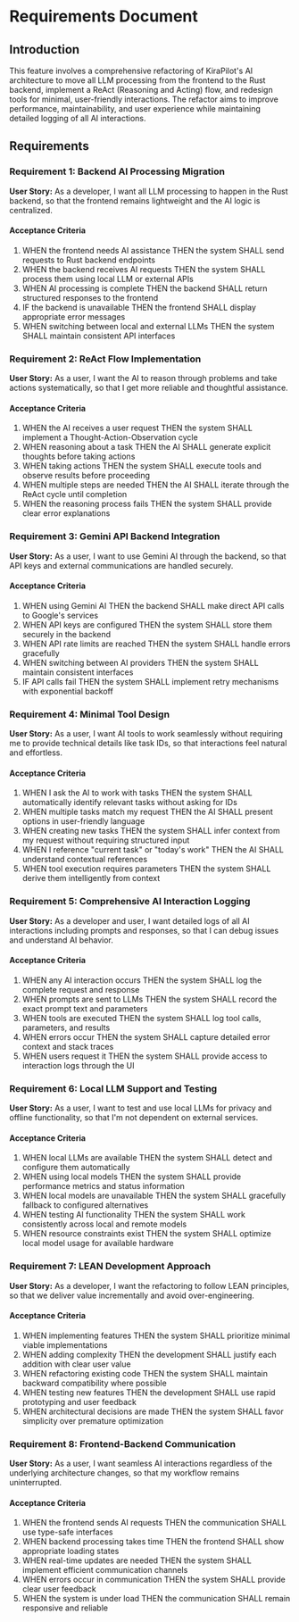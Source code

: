 # Requirements Document

## Introduction

This feature involves a comprehensive refactoring of KiraPilot's AI architecture to move all LLM processing from the frontend to the Rust backend, implement a ReAct (Reasoning and Acting) flow, and redesign tools for minimal, user-friendly interactions. The refactor aims to improve performance, maintainability, and user experience while maintaining detailed logging of all AI interactions.

## Requirements

### Requirement 1: Backend AI Processing Migration

**User Story:** As a developer, I want all LLM processing to happen in the Rust backend, so that the frontend remains lightweight and the AI logic is centralized.

#### Acceptance Criteria

1. WHEN the frontend needs AI assistance THEN the system SHALL send requests to Rust backend endpoints
2. WHEN the backend receives AI requests THEN the system SHALL process them using local LLM or external APIs
3. WHEN AI processing is complete THEN the backend SHALL return structured responses to the frontend
4. IF the backend is unavailable THEN the frontend SHALL display appropriate error messages
5. WHEN switching between local and external LLMs THEN the system SHALL maintain consistent API interfaces

### Requirement 2: ReAct Flow Implementation

**User Story:** As a user, I want the AI to reason through problems and take actions systematically, so that I get more reliable and thoughtful assistance.

#### Acceptance Criteria

1. WHEN the AI receives a user request THEN the system SHALL implement a Thought-Action-Observation cycle
2. WHEN reasoning about a task THEN the AI SHALL generate explicit thoughts before taking actions
3. WHEN taking actions THEN the system SHALL execute tools and observe results before proceeding
4. WHEN multiple steps are needed THEN the AI SHALL iterate through the ReAct cycle until completion
5. WHEN the reasoning process fails THEN the system SHALL provide clear error explanations

### Requirement 3: Gemini API Backend Integration

**User Story:** As a user, I want to use Gemini AI through the backend, so that API keys and external communications are handled securely.

#### Acceptance Criteria

1. WHEN using Gemini AI THEN the backend SHALL make direct API calls to Google's services
2. WHEN API keys are configured THEN the system SHALL store them securely in the backend
3. WHEN API rate limits are reached THEN the system SHALL handle errors gracefully
4. WHEN switching between AI providers THEN the system SHALL maintain consistent interfaces
5. IF API calls fail THEN the system SHALL implement retry mechanisms with exponential backoff

### Requirement 4: Minimal Tool Design

**User Story:** As a user, I want AI tools to work seamlessly without requiring me to provide technical details like task IDs, so that interactions feel natural and effortless.

#### Acceptance Criteria

1. WHEN I ask the AI to work with tasks THEN the system SHALL automatically identify relevant tasks without asking for IDs
2. WHEN multiple tasks match my request THEN the AI SHALL present options in user-friendly language
3. WHEN creating new tasks THEN the system SHALL infer context from my request without requiring structured input
4. WHEN I reference "current task" or "today's work" THEN the AI SHALL understand contextual references
5. WHEN tool execution requires parameters THEN the system SHALL derive them intelligently from context

### Requirement 5: Comprehensive AI Interaction Logging

**User Story:** As a developer and user, I want detailed logs of all AI interactions including prompts and responses, so that I can debug issues and understand AI behavior.

#### Acceptance Criteria

1. WHEN any AI interaction occurs THEN the system SHALL log the complete request and response
2. WHEN prompts are sent to LLMs THEN the system SHALL record the exact prompt text and parameters
3. WHEN tools are executed THEN the system SHALL log tool calls, parameters, and results
4. WHEN errors occur THEN the system SHALL capture detailed error context and stack traces
5. WHEN users request it THEN the system SHALL provide access to interaction logs through the UI

### Requirement 6: Local LLM Support and Testing

**User Story:** As a user, I want to test and use local LLMs for privacy and offline functionality, so that I'm not dependent on external services.

#### Acceptance Criteria

1. WHEN local LLMs are available THEN the system SHALL detect and configure them automatically
2. WHEN using local models THEN the system SHALL provide performance metrics and status information
3. WHEN local models are unavailable THEN the system SHALL gracefully fallback to configured alternatives
4. WHEN testing AI functionality THEN the system SHALL work consistently across local and remote models
5. WHEN resource constraints exist THEN the system SHALL optimize local model usage for available hardware

### Requirement 7: LEAN Development Approach

**User Story:** As a developer, I want the refactoring to follow LEAN principles, so that we deliver value incrementally and avoid over-engineering.

#### Acceptance Criteria

1. WHEN implementing features THEN the system SHALL prioritize minimal viable implementations
2. WHEN adding complexity THEN the development SHALL justify each addition with clear user value
3. WHEN refactoring existing code THEN the system SHALL maintain backward compatibility where possible
4. WHEN testing new features THEN the development SHALL use rapid prototyping and user feedback
5. WHEN architectural decisions are made THEN the system SHALL favor simplicity over premature optimization

### Requirement 8: Frontend-Backend Communication

**User Story:** As a user, I want seamless AI interactions regardless of the underlying architecture changes, so that my workflow remains uninterrupted.

#### Acceptance Criteria

1. WHEN the frontend sends AI requests THEN the communication SHALL use type-safe interfaces
2. WHEN backend processing takes time THEN the frontend SHALL show appropriate loading states
3. WHEN real-time updates are needed THEN the system SHALL implement efficient communication channels
4. WHEN errors occur in communication THEN the system SHALL provide clear user feedback
5. WHEN the system is under load THEN the communication SHALL remain responsive and reliable
